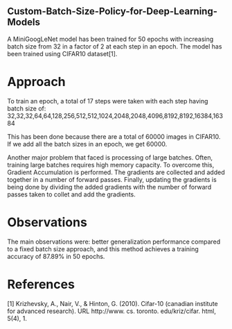 ## Custom-Batch-Size-Policy-for-Deep-Learning-Models

A MiniGoogLeNet model has been trained for 50 epochs with increasing batch size from 32 in a factor of 2 at each step in an epoch. The model has been trained using CIFAR10 dataset[1].

# Approach

To train an epoch, a total of 17 steps were taken with each step having batch size of: 32,32,32,64,64,128,256,512,512,1024,2048,2048,4096,8192,8192,16384,16384

This has been done because there are a total of 60000 images in CIFAR10. If we add all the batch sizes in an epoch, we get 60000. 

Another major problem that faced is processing of large batches. Often, training large batches requires high memory capacity. To overcome this, Gradient Accumulation is performed. The gradients are collected and added together in a number of forward passes. Finally, updating the gradients is being done by dividing the added gradients with the number of forward passes taken to collet and add the gradients.

# Observations

The main observations were: better generalization performance compared to a fixed batch size approach, and this method achieves a training accuracy of 87.89% in 50 epochs.

# References

[1] Krizhevsky, A., Nair, V., & Hinton, G. (2010). Cifar-10 (canadian institute for advanced research). URL http://www. cs. toronto. edu/kriz/cifar. html, 5(4), 1.
